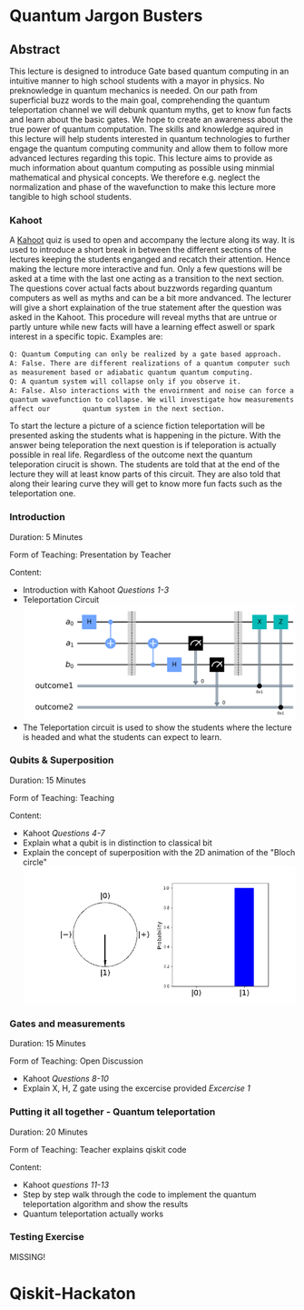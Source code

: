 
# Quantum Jargon Busters

## Abstract

This lecture is designed to introduce Gate based quantum computing in an intuitive manner to high school students with a mayor in physics. No preknowledge in quantum mechanics is needed.
On our path from superficial buzz words to the main goal, comprehending the quantum teleportation channel we will debunk quantum myths, get to know fun facts and learn about the basic gates.
We hope to create an awareness about the true power of quantum computation.
The skills and knowledge aquired in this lecture will help students interested in quantum technologies to further engage the quantum computing community and allow them to follow more advanced lectures regarding this topic.
This lecture aims to provide as much information about quantum computing as possible using minmial mathematical and physical concepts. We therefore e.g. neglect the normalization and phase of the wavefunction to make this lecture more
tangible to high school students.


### Kahoot
A [Kahoot](https://create.kahoot.it/details/3c621705-3a35-43ba-8eb9-cf678dfda3b7) quiz is used to open and accompany the lecture along its way. It is used to introduce a short break in between the different sections of the lectures keeping the students enganged and recatch their attention. 
Hence making the lecture more interactive and fun. Only a few questions will be asked at a time with the last one acting as a transition to the next section. The questions cover actual facts about buzzwords regarding quantum computers as well as myths and can be a bit more andvanced. The lecturer will give a short explaination of the true statement after the question was asked in the Kahoot.
This procedure will reveal myths that are untrue or partly unture while new facts will have a learning effect aswell or spark interest in a specific topic. 
Examples are: 
	
	Q: Quantum Computing can only be realized by a gate based approach. 
	A: False. There are different realizations of a quantum computer such as measurement based or adiabatic quantum quantum computing.
	Q: A quantum system will collapse only if you observe it.
	A: False. Also interactions with the envoirnment and noise can force a quantum wavefunction to collapse. We will investigate how measurements affect our 	    quantum system in the next section. 


To start the lecture a picture of a science fiction teleportation will be presented asking the students what is happening in the picture. With the answer being teleporation the next question is if teleporation is actually possible in real life. 
Regardless of the outcome next the quantum teleporation cirucit is shown. The students are told that at the end of the lecture they will at least know parts of this circuit. They are also told that along their learing curve they will get to know more fun facts such as the teleportation one.


### Introduction

Duration: 5 Minutes

Form of Teaching: Presentation by Teacher

Content:

- Introduction with Kahoot *Questions 1-3*
- Teleportation Circuit![TELEPORTATION CIRCUIT](https://github.com/steppony/Qiskit-Hackaton/blob/main/Visualizations/teleportation_circuit.png)
- The Teleportation circuit is used to show the students where the lecture is headed and what the students can expect to learn.
### Qubits & Superposition 

Duration: 15 Minutes

Form of Teaching: Teaching 

Content:
- Kahoot *Questions 4-7* 
- Explain what a qubit is in distinction to classical bit
- Explain the concept of superposition with the 2D animation of the "Bloch circle" !["Bloch circle"](https://github.com/steppony/Qiskit-Hackaton/blob/main/Visualizations/qubit_animation.gif)


### Gates and measurements 

Duration: 15 Minutes

Form of Teaching: Open Discussion

- Kahoot *Questions 8-10*
- Explain X, H, Z gate using the excercise provided *Excercise 1*


### Putting it all together - Quantum teleportation


Duration: 20 Minutes

Form of Teaching: Teacher explains qiskit code


Content: 
- Kahoot *questions 11-13*
- Step by step walk through the code to implement the quantum teleportation algorithm and show the results 
- Quantum teleportation actually works



### Testing Exercise

MISSING!


# Qiskit-Hackaton



